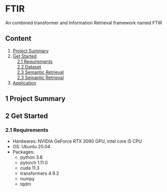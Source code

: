 # FTIR
An combined transformer and Information Retrieval framework named FTIR 
## Content
1. [Project Summary](#1-Project-Summary)<br>
2. [Get Started](#2-Get-Started)<br>
&ensp;&ensp;[2.1 Requirements](#21-Requirements)<br>
&ensp;&ensp;[2.2 Dataset](#22-Dataset)<br>
&ensp;&ensp;[2.3 Semantic Retrieval](#23-Semantic-Retrieval)<br>
&ensp;&ensp;[2.3 Semantic Retrieval](#23-Semantic-Retrieval)<br>
3. [Application](#3-Application)<br>

## 1 Project Summary

## 2 Get Started
### 2.1 Requirements
* Hardwares: NVIDIA GeForce RTX 3090 GPU, intel core i5 CPU
* OS: Ubuntu 20.04
* Packages: 
  * python 3.8
  * pytorch 1.11.0
  * cuda 11.3
  * transformers 4.9.2
  * numpy
  * tqdm
